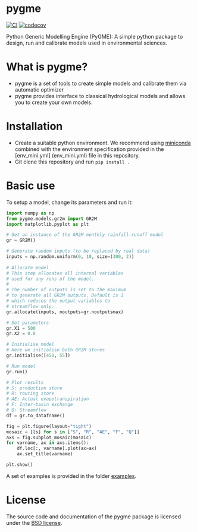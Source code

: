 # pygme
[![CI](https://github.com/csiro-hydroinformatics/pygme/actions/workflows/python-package-conda.yml/badge.svg)](https://github.com/csiro-hydroinformatics/pygme/actions/workflows/python-package-conda.yml) [![codecov](https://codecov.io/gh/csiro-hydroinformatics/pygme/graph/badge.svg?token=ARBFW69TI3)](https://codecov.io/gh/csiro-hydroinformatics/pygme)

Python Generic Modelling Engine (PyGME): A simple python package to design, run and calibrate models used in environmental sciences.

# What is pygme?
- pygme is a set of tools to create simple models and calibrate them via automatic optimizer
- pygme provides interface to classical hydrological models and allows you to create your own models.

# Installation
- Create a suitable python environment. We recommend using [miniconda](https://docs.conda.io/projects/miniconda/en/latest/) combined with the environment specification provided in the [env_mini.yml] (env_mini.yml) file in this repository.
- Git clone this repository and run `pip install .`

# Basic use
To setup a model, change its parameters and run it:

```python
import numpy as np 
from pygme.models.gr2m import GR2M
import matplotlib.pyplot as plt

# Get an instance of the GR2M monthly rainfall-runoff model
gr = GR2M()

# Generate random inputs (to be replaced by real data)
inputs = np.random.uniform(0, 10, size=(300, 2))
 
# Allocate model
# This step allocates all internal variables 
# used for any runs of the model.
#
# The number of outputs is set to the maximum
# to generate all GR2M outputs. Default is 1
# which reduces the output variables to 
# streamflow only.
gr.allocate(inputs, noutputs=gr.noutputsmax)

# Set parameters
gr.X1 = 500
gr.X2 = 0.8

# Initialise model
# Here we initialise both GR2M stores
gr.initialise([450, 55])

# Run model
gr.run()

# Plot results
# S: production store
# R: routing store
# AE: Actual evapotranspiration
# F: Inter-basin exchange
# Q: Streamflow
df = gr.to_dataframe()

fig = plt.figure(layout="tight")
mosaic = [[s] for s in ["S", "R", "AE", "F", "Q"]]
axs = fig.subplot_mosaic(mosaic)
for varname, ax in axs.items():
    df.loc[:, varname].plot(ax=ax)
    ax.set_title(varname)

plt.show()
```
A set of examples is provided in the folder [examples](examples).

# License
The source code and documentation of the pygme package is licensed under the
[BSD license](LICENSE.txt).

